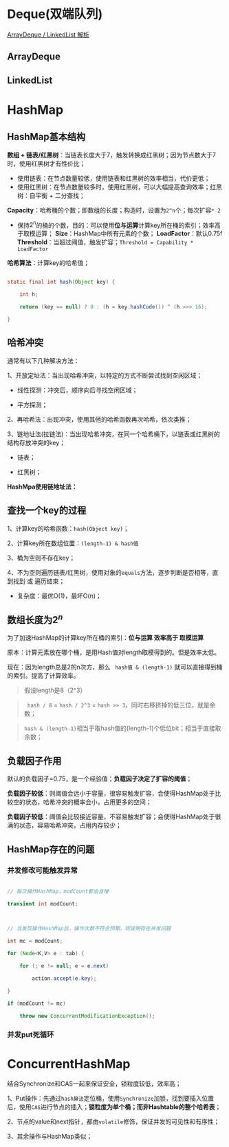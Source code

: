 # Deque(双端队列)

[ ArrayDeque / LinkedList 解析](https://leetcode.cn/circle/article/bXc4tx/)


## ArrayDeque

  
  

## LinkedList

  
  

# HashMap

## HashMap基本结构

**数组 + 链表/红黑树**：当链表长度大于7，触发转换成红黑树；因为节点数大于7时，使用红黑树才有性价比；

- 使用链表：在节点数量较低，使用链表和红黑树的效率相当，代价更低；
- 使用红黑树：在节点数量较多时，使用红黑树，可以大幅提高查询效率；红黑树：自平衡 + 二分查找；

**Capacity**：哈希桶的个数；即数组的长度；构造时，设置为`2^n`个；每次扩容`* 2`
- 保持$2^n$的桶的个数，目的：可以使用**位与运算**计算key所在桶的索引；效率高于取模运算；
**Size**：HashMap中所有元素的个数；
**LoadFactor**：默认0.75f
**Threshold**：当超过阈值，触发扩容；`Threshold = Capability * LoadFactor`

**哈希算法**：计算key的哈希值；

```java

static final int hash(Object key) {

    int h;

    return (key == null) ? 0 : (h = key.hashCode()) ^ (h >>> 16);

}

```


## 哈希冲突

通常有以下几种解决方法：

1、开放定址法：当出现哈希冲突，以特定的方式不断尝试找到空闲区域；

- 线性探测：冲突后，顺序向后寻找空闲区域；

- 平方探测；

2、再哈希法：出现冲突，使用其他的哈希函数再次哈希，依次类推；
  

3、链地址法(拉链法)：当出现哈希冲突，在同一个哈希桶下，以链表或红黑树的结构存放冲突的key；

- 链表；

- 红黑树；

  

**HashMpa使用链地址法：**

## 查找一个key的过程

  

1、计算key的哈希函数：`hash(Object key)`；

  

2、计算key所在数组位置：`(length-1) & hash值`

  

3、桶为空则不存在key；

  

4、不为空则遍历链表/红黑树，使用对象的`equals`方法，逐步判断是否相等，直到找到 或 遍历结束；

  

- 复杂度：最优O(1)，最坏O(n)；

  
  

## 数组长度为$2^n$

  

为了加速HashMap的计算key所在桶的索引：**位与运算 效率高于 取模运算**

  

原本：计算元素放在哪个桶，是用Hash值对length取模得到的。但是效率太低。

  

现在：因为length总是2的n次方，那么 ` hash值 & (length-1)` 就可以直接得到桶的索引。提高了计算效率。

  

> 假设length是8（2^3）

> ` hash / 8` = ` hash / 2^3 ` = ` hash >> 3 `，同时右移挤掉的低三位，就是余数；

> ` hash & (length-1) `相当于取hash值的(length-1)个低位bit；相当于直接取余数；

  

## 负载因子作用

  

默认的负载因子=0.75，是一个经验值；**负载因子决定了扩容的阈值**；

  

**负载因子较低**：则阈值会远小于容量，很容易触发扩容，会使得HashMap处于比较空的状态，哈希冲突的概率会小，占用更多的空间；

  

**负载因子较低**：阈值会比较接近容量，不容易触发扩容；会使得HashMap处于很满的状态，容易哈希冲突，占用内存较少；

  

## HashMap存在的问题

  

### 并发修改可能触发异常

  

```java

// 每次操作HashMap，modCount都会自增

transient int modCount;

  

// 当发现操作HashMap后，操作次数不符合预期，则说明存在并发问题

int mc = modCount;

for (Node<K,V> e : tab) {

    for (; e != null; e = e.next)

        action.accept(e.key);

}

if (modCount != mc)

    throw new ConcurrentModificationException();

```

  

### 并发put死循环

  
  
  

# ConcurrentHashMap

  

结合Synchronize和CAS一起来保证安全，锁粒度较低，效率高；

  

1、Put操作：先通过`hash算法`定位桶，使用`Synchronize`加锁，找到要插入位置后，使用`CAS`进行节点的插入；**锁粒度为单个桶；而非Hashtable的整个哈希表**；

  

2、节点的value和next指针，都由`volatile`修饰，保证并发的可见性和有序性；

  

3、其余操作与HashMap类似；
